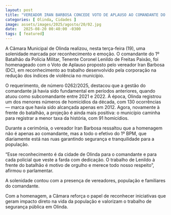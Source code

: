 ```yaml
---
layout: post
title: "VEREADOR IRAN BARBOSA CONCEDE VOTO DE APLAUSO AO COMANDANTE DO 1º BPM POR SERVIÇOS PRESTADOS À POPULAÇÃO"
categories: [ Olinda, Cidades ]
image: assets/images/2025/agosto/20/02.jpg
date:   2025-08-20 00:40:00 -0300
tags: [ featured]
---
```

A Câmara Municipal de Olinda realizou, nesta terça-feira (19), uma solenidade marcada por reconhecimento e emoção. O comandante do 1º Batalhão da Polícia Militar, Tenente Coronel Lenildo de Freitas Paixão, foi homenageado com o Voto de Aplauso proposto pelo vereador Iran Barbosa (DC), em reconhecimento ao trabalho desenvolvido pela corporação na redução dos índices de violência no município.

O requerimento, de número 0262/2025, destacou que a gestão do comandante já havia sido fundamental em períodos anteriores, quando atuou como subcomandante entre 2021 e 2022. À época, Olinda registrou um dos menores números de homicídios da década, com 130 ocorrências — marca que havia sido alcançada apenas em 2012. Agora, novamente à frente do batalhão, a projeção é ainda mais positiva: o município caminha para registrar a menor taxa da história, com 91 homicídios.

Durante a cerimônia, o vereador Iran Barbosa ressaltou que a homenagem não é apenas ao comandante, mas a todo o efetivo do 1º BPM, que diariamente está nas ruas garantindo segurança e tranquilidade para a população.

“Esse reconhecimento é da cidade de Olinda para o comandante e para cada policial que veste a farda com dedicação. O trabalho de Lenildo à frente do batalhão é motivo de orgulho e merece todo nosso respeito”, afirmou o parlamentar.

A solenidade contou com a presença de vereadores, população e familiares do comandante.

Com a homenagem, a Câmara reforça o papel de reconhecer iniciativas que geram impacto direto na vida da população e valorizam o trabalho de segurança pública em Olinda.